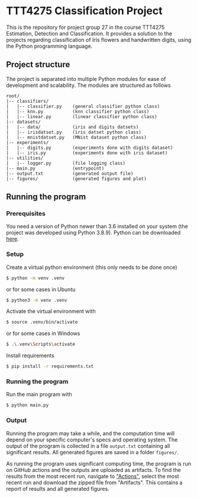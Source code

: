 # TTT4275 Classification Project

This is the repository for project group 27 in the course TTT4275 Estimation, 
Detection and Classification.
It provides a solution to the projects regarding classification of Iris flowers 
and handwritten digits, using the Python programming language.

## Project structure

The project is separated into multiple Python modules for ease of development
and scalability.
The modules are structured as follows
```
root/
|-- classifiers/
|   |-- classifier.py    (general classifier python class)
|   |-- knn.py           (knn classifier python class)
|   |-- linear.py        (linear classifier python class)
|-- datasets/
|   |-- data/            (iris and digits datsets)
|   |-- irisdatset.py    (iris datset python class)
|   |-- mnistdatset.py   (MNist dataset python class)
|-- experiments/
|   |-- digits.py        (experiments done with digits dataset)
|   |-- iris.py          (experiments done with iris dataset)
|-- utilities/
|   |-- logger.py        (file logging class)
|-- main.py              (entrypoint)
|-- output.txt           (generated output file)
|-- figures/             (generated figures and plot)
```

## Running the program

### Prerequisites

You need a version of Python newer than 3.6 installed on your system 
(the project was developed using Python 3.8.9). 
Python can be downloaded [here](https://www.python.org/downloads/).

### Setup

Create a virtual python environment (this only needs to be done once)
```bash
$ python -m venv .venv
```
or for some cases in Ubuntu 
```bash
$ python3 -m venv .venv
```


Activate the virtual environment with
```bash
$ source .venv/bin/activate
```
or for some cases in Windows
```bash
$ .\.venv\Scripts\activate
```

Install requirements
```bash
$ pip install -r requirements.txt
```

### Running the program

Run the main program with
```bash
$ python main.py
```

### Output

Running the program may take a while, and the computation time will depend on 
your specific computer's specs and operating system.
The output of the program is collected in a file `output.txt` containing
all significant results.
All generated figures are saved in a folder `figures/`.

As running the program uses significant computing time, the program is run on
GitHub actions and the outputs are uploaded as artifacts. To find the results
from the most recent run, navigate to ["Actions"](https://github.com/finnferdinand/TTT4275-group27/actions),
select the most recent run and download the zipped file from "Artifacts".
This contains a report of results and all generated figures.
